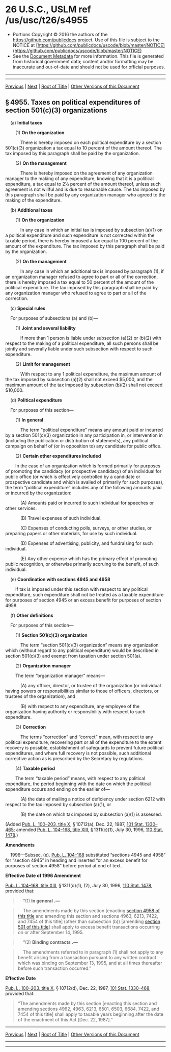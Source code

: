 ---
---

# 26 U.S.C., USLM ref /us/usc/t26/s4955

* Portions Copyright © 2016 the authors of the https://github.com/publicdocs project.
  Use of this file is subject to the NOTICE at [https://github.com/publicdocs/uscode/blob/master/NOTICE](https://github.com/publicdocs/uscode/blob/master/NOTICE)
* See the [Document Metadata](././../../../../../..//README.md) for more information.
  This file is generated from historical government data; content and/or formatting may be inaccurate and out-of-date and should not be used for official purposes.

----------
----------

[Previous](./../../../../../..//us/usc/t26/stD/ch42/schC/m__us_usc_t26_stD_ch42_schC.md) | [Next](./../../../../../..//us/usc/t26/stD/ch42/schD/m__us_usc_t26_stD_ch42_schD.md) | [Root of Title](./../../../../../../) | [Other Versions of this Document](https://publicdocs.github.io/go/links?ns=uslm&ref=%2Fus%2Fusc%2Ft26%2Fs4955)

## § 4955. Taxes on political expenditures of section 501(c)(3) organizations

    (a) __Initial taxes__ 

        (1) __On the organization__ 

            There is hereby imposed on each political expenditure by a section 501(c)(3) organization a tax equal to 10 percent of the amount thereof. The tax imposed by this paragraph shall be paid by the organization.

        (2) __On the management__ 

            There is hereby imposed on the agreement of any organization manager to the making of any expenditure, knowing that it is a political expenditure, a tax equal to 2½ percent of the amount thereof, unless such agreement is not willful and is due to reasonable cause. The tax imposed by this paragraph shall be paid by any organization manager who agreed to the making of the expenditure.

    (b) __Additional taxes__ 

        (1) __On the organization__ 

            In any case in which an initial tax is imposed by subsection (a)(1) on a political expenditure and such expenditure is not corrected within the taxable period, there is hereby imposed a tax equal to 100 percent of the amount of the expenditure. The tax imposed by this paragraph shall be paid by the organization.

        (2) __On the management__ 

            In any case in which an additional tax is imposed by paragraph (1), if an organization manager refused to agree to part or all of the correction, there is hereby imposed a tax equal to 50 percent of the amount of the political expenditure. The tax imposed by this paragraph shall be paid by any organization manager who refused to agree to part or all of the correction.

    (c) __Special rules__ 

    For purposes of subsections (a) and (b)—

        (1) __Joint and several liability__ 

            If more than 1 person is liable under subsection (a)(2) or (b)(2) with respect to the making of a political expenditure, all such persons shall be jointly and severally liable under such subsection with respect to such expenditure.

        (2) __Limit for management__ 

            With respect to any 1 political expenditure, the maximum amount of the tax imposed by subsection (a)(2) shall not exceed $5,000, and the maximum amount of the tax imposed by subsection (b)(2) shall not exceed $10,000.

    (d) __Political expenditure__ 

    For purposes of this section—

        (1) __In general__ 

            The term “political expenditure” means any amount paid or incurred by a section 501(c)(3) organization in any participation in, or intervention in (including the publication or distribution of statements), any political campaign on behalf of (or in opposition to) any candidate for public office.

        (2) __Certain other expenditures included__ 

        In the case of an organization which is formed primarily for purposes of promoting the candidacy (or prospective candidacy) of an individual for public office (or which is effectively controlled by a candidate or prospective candidate and which is availed of primarily for such purposes), the term “political expenditure” includes any of the following amounts paid or incurred by the organization:

            (A) Amounts paid or incurred to such individual for speeches or other services.

            (B) Travel expenses of such individual.

            (C) Expenses of conducting polls, surveys, or other studies, or preparing papers or other materials, for use by such individual.

            (D) Expenses of advertising, publicity, and fundraising for such individual.

            (E) Any other expense which has the primary effect of promoting public recognition, or otherwise primarily accruing to the benefit, of such individual.

    (e) __Coordination with sections 4945 and 4958__ 

        If tax is imposed under this section with respect to any political expenditure, such expenditure shall not be treated as a taxable expenditure for purposes of section 4945 or an excess benefit for purposes of section 4958.

    (f) __Other definitions__ 

    For purposes of this section—

        (1) __Section 501(c)(3) organization__ 

            The term “section 501(c)(3) organization” means any organization which (without regard to any political expenditure) would be described in section 501(c)(3) and exempt from taxation under section 501(a).

        (2) __Organization manager__ 

        The term “organization manager” means—

            (A) any officer, director, or trustee of the organization (or individual having powers or responsibilities similar to those of officers, directors, or trustees of the organization), and

            (B) with respect to any expenditure, any employee of the organization having authority or responsibility with respect to such expenditure.

        (3) __Correction__ 

            The terms “correction” and “correct” mean, with respect to any political expenditure, recovering part or all of the expenditure to the extent recovery is possible, establishment of safeguards to prevent future political expenditures, and where full recovery is not possible, such additional corrective action as is prescribed by the Secretary by regulations.

        (4) __Taxable period__ 

        The term “taxable period” means, with respect to any political expenditure, the period beginning with the date on which the political expenditure occurs and ending on the earlier of—

            (A) the date of mailing a notice of deficiency under section 6212 with respect to the tax imposed by subsection (a)(1), or

            (B) the date on which tax imposed by subsection (a)(1) is assessed.

(Added [Pub. L. 100–203, title X][/us/pl/100/203/tX], § 10712(a), Dec. 22, 1987, [101 Stat. 1330–465][/us/stat/101/1330-465]; amended [Pub. L. 104–168, title XIII][/us/pl/104/168/tXIII], § 1311(c)(1), July 30, 1996, [110 Stat. 1478][/us/stat/110/1478].)

 __Amendments__ 

    1996—Subsec. (e). [Pub. L. 104–168][/us/pl/104/168] substituted “sections 4945 and 4958” for “section 4945” in heading and inserted “or an excess benefit for purposes of section 4958” before period at end of text.

 __Effective Date of 1996 Amendment__ 

[Pub. L. 104–168, title XIII][/us/pl/104/168/tXIII], § 1311(d)(1), (2), July 30, 1996, [110 Stat. 1478][/us/stat/110/1478], provided that:

>     “(1)  __In general__  __.—__ 

>     The amendments made by this section \[enacting [section 4958 of this title][/us/usc/t26/s4958] and amending this section and sections 4963, 6213, 7422, and 7454 of this title\] (other than subsection (b)) \[amending [section 501 of this title][/us/usc/t26/s501]\] shall apply to excess benefit transactions occurring on or after September 14, 1995.

>     “(2)  __Binding contracts__  __.—__ 

>     The amendments referred to in paragraph (1) shall not apply to any benefit arising from a transaction pursuant to any written contract which was binding on September 13, 1995, and at all times thereafter before such transaction occurred.”

 __Effective Date__ 

[Pub. L. 100–203, title X][/us/pl/100/203/tX], § 10712(d), Dec. 22, 1987, [101 Stat. 1330–468][/us/stat/101/1330-468], provided that: 

> “The amendments made by this section \[enacting this section and amending sections 4962, 4963, 6213, 6501, 6503, 6684, 7422, and 7454 of this title\] shall apply to taxable years beginning after the date of the enactment of this Act \[Dec. 22, 1987\].”

----------

[Previous](./../../../../../..//us/usc/t26/stD/ch42/schC/m__us_usc_t26_stD_ch42_schC.md) | [Next](./../../../../../..//us/usc/t26/stD/ch42/schD/m__us_usc_t26_stD_ch42_schD.md) | [Root of Title](./../../../../../../) | [Other Versions of this Document](https://publicdocs.github.io/go/links?ns=uslm&ref=%2Fus%2Fusc%2Ft26%2Fs4955)

----------
----------

[/us/pl/100/203/tX]: https://publicdocs.github.io/go/links?ns=uslm&ref=%2Fus%2Fpl%2F100%2F203%2FtX
[/us/stat/101/1330-465]: https://publicdocs.github.io/go/links?ns=uslm&ref=%2Fus%2Fstat%2F101%2F1330-465
[/us/pl/104/168/tXIII]: https://publicdocs.github.io/go/links?ns=uslm&ref=%2Fus%2Fpl%2F104%2F168%2FtXIII
[/us/stat/110/1478]: https://publicdocs.github.io/go/links?ns=uslm&ref=%2Fus%2Fstat%2F110%2F1478
[/us/pl/104/168]: https://publicdocs.github.io/go/links?ns=uslm&ref=%2Fus%2Fpl%2F104%2F168
[/us/pl/104/168/tXIII]: https://publicdocs.github.io/go/links?ns=uslm&ref=%2Fus%2Fpl%2F104%2F168%2FtXIII
[/us/stat/110/1478]: https://publicdocs.github.io/go/links?ns=uslm&ref=%2Fus%2Fstat%2F110%2F1478
[/us/usc/t26/s4958]: https://publicdocs.github.io/go/links?ns=uslm&ref=%2Fus%2Fusc%2Ft26%2Fs4958
[/us/usc/t26/s501]: https://publicdocs.github.io/go/links?ns=uslm&ref=%2Fus%2Fusc%2Ft26%2Fs501
[/us/pl/100/203/tX]: https://publicdocs.github.io/go/links?ns=uslm&ref=%2Fus%2Fpl%2F100%2F203%2FtX
[/us/stat/101/1330-468]: https://publicdocs.github.io/go/links?ns=uslm&ref=%2Fus%2Fstat%2F101%2F1330-468


